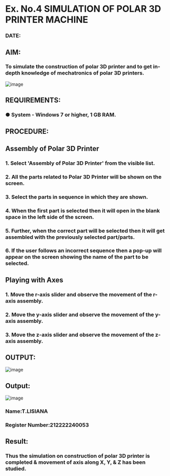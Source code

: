 # Ex. No.4 SIMULATION OF POLAR 3D PRINTER MACHINE

### DATE: 

## AIM:
### To simulate the construction of polar 3D printer and to get in-depth knowledge of mechatronics of polar 3D printers.

![image](https://github.com/Sellakumar1987/Ex.-No.-4---SIMULATION-OF-POLAR-3D-PRINTER-MACHINE/assets/113594316/b551f195-9877-49a2-99bb-a9efcfb3381a)

## REQUIREMENTS:
### ●	System - Windows 7 or higher, 1 GB RAM.

## PROCEDURE:

## Assembly of Polar 3D Printer
### 1.	Select 'Assembly of Polar 3D Printer' from the visible list.
### 2.	All the parts related to Polar 3D Printer will be shown on the screen.
### 3.	Select the parts in sequence in which they are shown.
### 4.	When the first part is selected then it will open in the blank space in the left side of the screen.
### 5.	Further, when the correct part will be selected then it will get assembled with the previously selected part/parts.
### 6.	If the user follows an incorrect sequence then a pop-up will appear on the screen showing the name of the part to be selected.

## Playing with Axes
### 1.	Move the r-axis slider and observe the movement of the r-axis assembly.
### 2.	Move the y-axis slider and observe the movement of the y-axis assembly.
### 3.	Move the z-axis slider and observe the movement of the z-axis assembly.

## OUTPUT:

![image](https://github.com/lisianathiruselvan/Ex.-No.-4---SIMULATION-OF-POLAR-3D-PRINTER-MACHINE/assets/119389971/c50d3062-4d33-4fda-84ef-29f61d9849e7)


## Output:

![image](https://github.com/lisianathiruselvan/Ex.-No.-4---SIMULATION-OF-POLAR-3D-PRINTER-MACHINE/assets/119389971/7cc44cf8-601e-4565-bcf5-1cfdc4b0a839)

### Name:T.LISIANA
### Register Number:212222240053

## Result: 
### Thus the simulation on construction of polar 3D printer is completed & movement of axis along X, Y, & Z has been studied.

